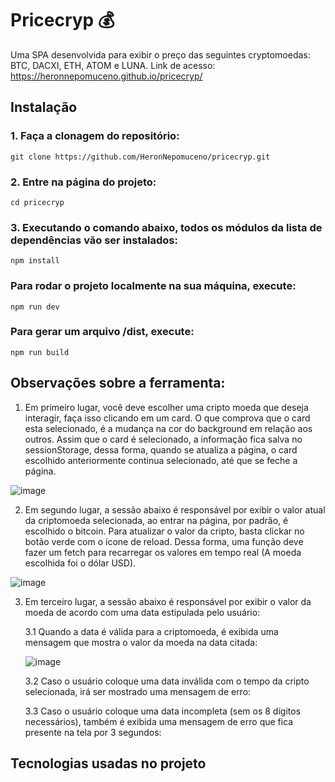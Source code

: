 # Pricecryp 💰

Uma SPA desenvolvida para exibir o preço das seguintes cryptomoedas: BTC, DACXI, ETH, ATOM e LUNA.
Link de acesso: https://heronnepomuceno.github.io/pricecryp/

## Instalação

### 1. Faça a clonagem do repositório:
```
git clone https://github.com/HeronNepomuceno/pricecryp.git
```

### 2. Entre na página do projeto:
```
cd pricecryp
```

### 3. Executando o comando abaixo, todos os módulos da lista de dependências vão ser instalados:
```
npm install
```

### Para rodar o projeto localmente na sua máquina, execute:
```
npm run dev
```

### Para gerar um arquivo /dist, execute:
```
npm run build
```

## Observações sobre a ferramenta:

1. Em primeiro lugar, você deve escolher uma cripto moeda que deseja interagir, faça isso clicando em um card. O que comprova que o card esta selecionado, é a mudança na cor do background em relação aos outros. Assim que o card é selecionado, a informação fica salva no sessionStorage, dessa forma, quando se atualiza a página, o card escolhido anteriormente continua selecionado, até que se feche a página. 

![image](https://user-images.githubusercontent.com/67935408/172900780-692d1430-6871-4422-9747-3df1eb7dc472.png)


2. Em segundo lugar, a sessão abaixo é responsável por exibir o valor atual da criptomoeda selecionada, ao entrar na página, por padrão, é escolhido o bitcoin. Para atualizar o valor da cripto, basta clickar no botão verde com o ícone de reload. Dessa forma, uma função deve fazer um fetch para recarregar os valores em tempo real (A moeda escolhida foi o dólar USD).

![image](https://user-images.githubusercontent.com/67935408/172900984-5777e27b-980d-49b9-8374-d3ab14505288.png)


3. Em terceiro lugar, a sessão abaixo é responsável por exibir o valor da moeda de acordo com uma data estipulada pelo usuário:
 
   3.1 Quando a data é válida para a criptomoeda, é exibida uma mensagem que mostra o valor da moeda na data citada:
   
     ![image](https://user-images.githubusercontent.com/67935408/172901126-8b22283b-5f6e-43b5-b460-4aaf0345c038.png)


   3.2 Caso o usuário coloque uma data inválida com o tempo da cripto selecionada, irá ser mostrado uma mensagem de erro:

   3.3 Caso o usuário coloque uma data incompleta (sem os 8 dígitos necessários), também é exibida uma mensagem de erro que fica presente na tela por 3 segundos:


## Tecnologias usadas no projeto


